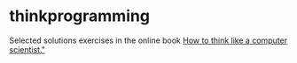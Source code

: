 # thinkprogramming
Selected solutions exercises in the online book [How to think like a computer scientist."](http://openbookproject.net/thinkcs/python/english3e/index.html)

